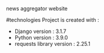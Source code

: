 
news aggregator website

#technologies 
Project is created with :
* Django version : 3.1.7
* Python version : 3.9.0
* requests library version : 2.25.1

